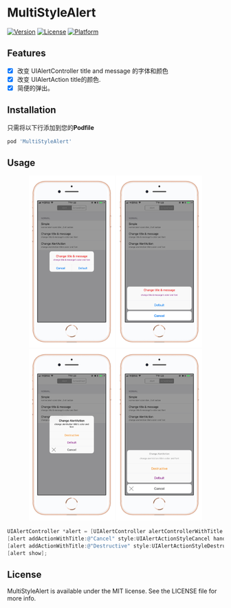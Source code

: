 # MultiStyleAlert

[![Version](https://img.shields.io/cocoapods/v/MultiStyleAlert.svg?style=flat)](https://cocoapods.org/pods/MultiStyleAlert)
[![License](https://img.shields.io/cocoapods/l/MultiStyleAlert.svg?style=flat)](https://cocoapods.org/pods/MultiStyleAlert)
[![Platform](https://img.shields.io/cocoapods/p/MultiStyleAlert.svg?style=flat)](https://cocoapods.org/pods/MultiStyleAlert)

## Features
- [x] 改变 UIAlertController title and message 的字体和颜色
- [x] 改变 UIAlertAction title的颜色.
- [x] 简便的弹出。

## Installation

只需将以下行添加到您的**Podfile**

```ruby
pod 'MultiStyleAlert'
```
## Usage
<div align = "center"> 
<img src="ScreenShot/IMG_0086.JPG" width="200" />
<img src="ScreenShot/IMG_0089.JPG" width="200" />
<img src="ScreenShot/IMG_0087.JPG" width="200" />
<img src="ScreenShot/IMG_0088.JPG" width="200" />
</div>

```objective-c
UIAlertController *alert = [UIAlertController alertControllerWithTitle:@"Change title & message" message:@"change title & message's color and font " preferredStyle:UIAlertControllerStyleAlert];
[alert addActionWithTitle:@"Cancel" style:UIAlertActionStyleCancel handler:nil];
[alert addActionWithTitle:@"Destructive" style:UIAlertActionStyleDestructive handler:nil];
[alert show];

```

## License

MultiStyleAlert is available under the MIT license. See the LICENSE file for more info.


